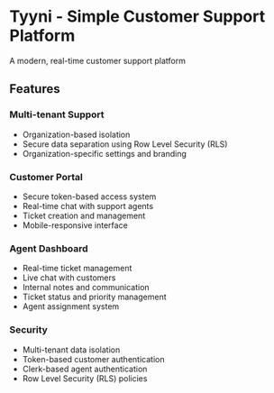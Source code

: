 # Tyyni - Simple Customer Support Platform

A modern, real-time customer support platform
## Features

### Multi-tenant Support
- Organization-based isolation
- Secure data separation using Row Level Security (RLS)
- Organization-specific settings and branding

### Customer Portal
- Secure token-based access system
- Real-time chat with support agents
- Ticket creation and management
- Mobile-responsive interface

### Agent Dashboard
- Real-time ticket management
- Live chat with customers
- Internal notes and communication
- Ticket status and priority management
- Agent assignment system

### Security
- Multi-tenant data isolation
- Token-based customer authentication
- Clerk-based agent authentication
- Row Level Security (RLS) policies

